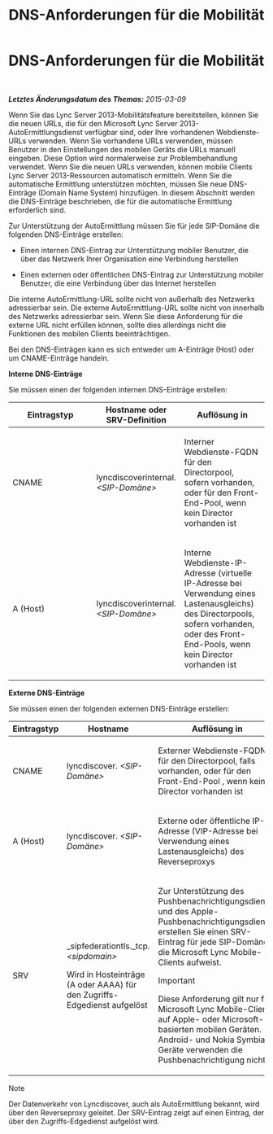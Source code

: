 ﻿---
title: DNS-Anforderungen für die Mobilität
TOCTitle: DNS-Anforderungen für die Mobilität
ms:assetid: df6962bc-2a16-440e-a333-022ebd14f957
ms:mtpsurl: https://technet.microsoft.com/de-de/library/Hh690040(v=OCS.15)
ms:contentKeyID: 49295649
ms.date: 05/19/2016
mtps_version: v=OCS.15
ms.translationtype: HT
---

# DNS-Anforderungen für die Mobilität

 

_**Letztes Änderungsdatum des Themas:** 2015-03-09_

Wenn Sie das Lync Server 2013-Mobilitätsfeature bereitstellen, können Sie die neuen URLs, die für den Microsoft Lync Server 2013-AutoErmittlungsdienst verfügbar sind, oder Ihre vorhandenen Webdienste-URLs verwenden. Wenn Sie vorhandene URLs verwenden, müssen Benutzer in den Einstellungen des mobilen Geräts die URLs manuell eingeben. Diese Option wird normalerweise zur Problembehandlung verwendet. Wenn Sie die neuen URLs verwenden, können mobile Clients Lync Server 2013-Ressourcen automatisch ermitteln. Wenn Sie die automatische Ermittlung unterstützen möchten, müssen Sie neue DNS-Einträge (Domain Name System) hinzufügen. In diesem Abschnitt werden die DNS-Einträge beschrieben, die für die automatische Ermittlung erforderlich sind.

Zur Unterstützung der AutoErmittlung müssen Sie für jede SIP-Domäne die folgenden DNS-Einträge erstellen:

  - Einen internen DNS-Eintrag zur Unterstützung mobiler Benutzer, die über das Netzwerk Ihrer Organisation eine Verbindung herstellen

  - Einen externen oder öffentlichen DNS-Eintrag zur Unterstützung mobiler Benutzer, die eine Verbindung über das Internet herstellen

Die interne AutoErmittlung-URL sollte nicht von außerhalb des Netzwerks adressierbar sein. Die externe AutoErmittlung-URL sollte nicht von innerhalb des Netzwerks adressierbar sein. Wenn Sie diese Anforderung für die externe URL nicht erfüllen können, sollte dies allerdings nicht die Funktionen des mobilen Clients beeinträchtigen.

Bei den DNS-Einträgen kann es sich entweder um A-Einträge (Host) oder um CNAME-Einträge handeln.

**Interne DNS-Einträge**

Sie müssen einen der folgenden internen DNS-Einträge erstellen:


<table>
<colgroup>
<col style="width: 33%" />
<col style="width: 33%" />
<col style="width: 33%" />
</colgroup>
<thead>
<tr class="header">
<th>Eintragstyp</th>
<th>Hostname oder SRV-Definition</th>
<th>Auflösung in</th>
</tr>
</thead>
<tbody>
<tr class="odd">
<td><p>CNAME</p></td>
<td><p>lyncdiscoverinternal.<em>&lt;SIP-Domäne&gt;</em></p></td>
<td><p>Interner Webdienste-FQDN für den Directorpool, sofern vorhanden, oder für den Front-End-Pool, wenn kein Director vorhanden ist</p></td>
</tr>
<tr class="even">
<td><p>A (Host)</p></td>
<td><p>lyncdiscoverinternal.<em>&lt;SIP-Domäne&gt;</em></p></td>
<td><p>Interne Webdienste-IP-Adresse (virtuelle IP-Adresse bei Verwendung eines Lastenausgleichs) des Directorpools, sofern vorhanden, oder des Front-End-Pools, wenn kein Director vorhanden ist</p></td>
</tr>
</tbody>
</table>


**Externe DNS-Einträge**

Sie müssen einen der folgenden externen DNS-Einträge erstellen:


<table>
<colgroup>
<col style="width: 33%" />
<col style="width: 33%" />
<col style="width: 33%" />
</colgroup>
<thead>
<tr class="header">
<th>Eintragstyp</th>
<th>Hostname</th>
<th>Auflösung in</th>
</tr>
</thead>
<tbody>
<tr class="odd">
<td><p>CNAME</p></td>
<td><p>lyncdiscover. <em>&lt;SIP-Domäne&gt;</em></p></td>
<td><p>Externer Webdienste-FQDN für den Directorpool, falls vorhanden, oder für den Front-End-Pool , wenn kein Director vorhanden ist</p></td>
</tr>
<tr class="even">
<td><p>A (Host)</p></td>
<td><p>lyncdiscover. <em>&lt;SIP-Domäne&gt;</em></p></td>
<td><p>Externe oder öffentliche IP-Adresse (VIP-Adresse bei Verwendung eines Lastenausgleichs) des Reverseproxys</p></td>
</tr>
<tr class="odd">
<td><p>SRV</p></td>
<td><p>_sipfederationtls._tcp. <em>&lt;sipdomain&gt;</em></p>
<p>Wird in Hosteinträge (A oder AAAA) für den Zugriffs-Edgedienst aufgelöst</p></td>
<td><p>Zur Unterstützung des Pushbenachrichtigungsdiensts und des Apple-Pushbenachrichtigungsdiensts erstellen Sie einen SRV-Eintrag für jede SIP-Domäne, die Microsoft Lync Mobile-Clients aufweist.</p>
<div>

> [!IMPORTANT]
> Diese Anforderung gilt nur für Microsoft Lync Mobile-Clients auf Apple- oder Microsoft-basierten mobilen Geräten. Android- und Nokia Symbian-Geräte verwenden die Pushbenachrichtigung nicht.


</div></td>
</tr>
</tbody>
</table>



> [!NOTE]
> Der Datenverkehr von Lyncdiscover, auch als AutoErmittlung bekannt, wird über den Reverseproxy geleitet. Der SRV-Eintrag zeigt auf einen Eintrag, der über den Zugriffs-Edgedienst aufgelöst wird.


